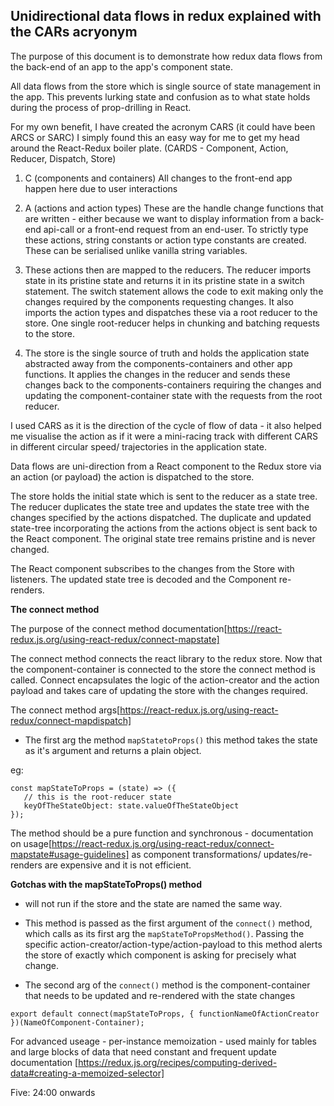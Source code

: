 ## Unidirectional data flows in redux explained with the CARs acryonym

The purpose of this document is to demonstrate how redux data flows from the back-end of an app to the app's component state.

All data flows from the store which is single source of state management in the app. This prevents lurking state and confusion as to what state holds during the process of prop-drilling in React.

For my own benefit, I have created the acronym CARS (it could have been ARCS or SARC) I simply found this an easy way for me to get my head around the React-Redux boiler plate. (CARDS - Component, Action, Reducer, Dispatch, Store)

1. C (components and containers)
All changes to the front-end app happen here due to user interactions

2. A (actions and action types)
These are the handle change functions that are written - either because we want to display information from a back-end api-call or a front-end request from an end-user. To strictly type these actions, string constants or action type constants are created. These can be serialised unlike vanilla string variables.

3. These actions then are mapped to the reducers. The reducer imports state in its pristine state and returns it in its pristine state in a switch statement. The switch statement allows the code to exit making only the changes required by the components requesting changes. It also imports the action types and dispatches these via a root reducer to the store. One single root-reducer helps in chunking and batching requests to the store.

4. The store is the single source of truth and holds the application state abstracted away from the components-containers and other app functions. It applies the changes in the reducer and sends these changes back to the components-containers requiring the changes and updating the component-container state with the requests from the root reducer.

I used CARS as it is the direction of the cycle of flow of data - it also helped me visualise the action as if it were a mini-racing track with different CARS in different circular speed/ trajectories in the application state.

Data flows are uni-direction from a React component to the Redux store via an action (or payload) the action is dispatched to the store.

The store holds the initial state which is sent to the reducer as a state tree. The reducer duplicates the state tree and updates the state tree with the changes specified by the actions dispatched. The duplicate and updated state-tree incorporating the actions from the actions object is sent back to the React component. The original state tree remains pristine and is never changed.

The React component subscribes to the changes from the Store with listeners. The updated state tree is decoded and the Component re-renders.


__The connect method__

The purpose of the connect method documentation[https://react-redux.js.org/using-react-redux/connect-mapstate]

The connect method connects the react library to the redux store. Now that the component-container is connected to the store the connect method is called. Connect encapsulates the logic of the action-creator and the action payload and takes care of updating the store with the changes required.


The connect method args[https://react-redux.js.org/using-react-redux/connect-mapdispatch]

 - The first arg the method ```mapStatetoProps()``` this method takes the state as it's argument and returns a plain object.

 eg:

 ```
 const mapStateToProps = (state) => ({
	// this is the root-reducer state
	keyOfTheStateObject: state.valueOfTheStateObject
});
```
The method should be a pure function and synchronous - documentation on usage[https://react-redux.js.org/using-react-redux/connect-mapstate#usage-guidelines] as component transformations/ updates/re-renders are expensive and it is not efficient.

__Gotchas with the mapStateToProps() method__

- will not run if the store and the state are named the same way.


 - This method is passed as the first argument of the ```connect()``` method, which calls as its first arg the ```mapStateToPropsMethod()```. Passing the specific action-creator/action-type/action-payload to this method alerts the store of exactly which component is asking for precisely what change.

 - The second arg of the ```connect()``` method is the component-container that needs to be updated and re-rendered with the state changes


```
export default connect(mapStateToProps, { functionNameOfActionCreator })(NameOfComponent-Container);
```

For advanced useage - per-instance memoization - used mainly for tables and large blocks of data that need constant and frequent update documentation [https://redux.js.org/recipes/computing-derived-data#creating-a-memoized-selector]


Five: 24:00 onwards
